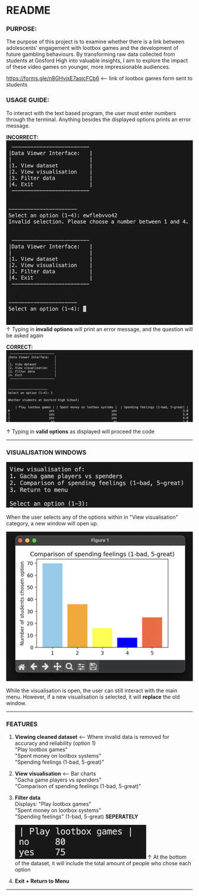 # **README**

### **PURPOSE:**  
The purpose of this project is to examine whether there is a link between adolescents' engagement with lootbox games and the development of future gambling behaviours. By transforming raw data collected from students at Gosford High into valuable insights, I aim to explore the impact of these video games on younger, more impressionable audiences.

https://forms.gle/n8GHvjxE7aqjcFCb6 <-- link of lootbox games form sent to students

### **USAGE GUIDE:** 

To interact with the text based program, the user must enter numbers through the terminal. Anything besides the displayed options prints an error message.

**INCORRECT:**
![alt text](interaction_wrong.png)
↑ Typing in **invalid options** will print an error message, and the question will be asked again

**CORRECT:**
![alt text](interaction_right.png)

↑ Typing in **valid options** as displayed will proceed the code

-------
### **VISUALISATION WINDOWS**
![alt text](visu_options.png)

When the user selects any of the options within in "View visualisation" category, a new window will open up. 

![alt text](visualisation.png)

While the visualisation is open, the user can still interact with the main menu. However, if a new visualisation is selected, it will **replace** the old window. 

----
### **FEATURES**  
1. **Viewing cleaned dataset** <-- Where invalid data is removed for accuracy and reliability (option 1)  
"Play lootbox games"  
"Spent money on lootbox systems"  
"Spending feelings (1-bad, 5-great)"

2. **View visualisation** <-- Bar charts  
"Gacha game players vs spenders"  
"Comparison of spending feelings (1-bad, 5-great)"

3. **Filter data**  
Displays:
"Play lootbox games"  
"Spent money on lootbox systems"  
"Spending feelings" (1-bad, 5-great) 
**SEPERATELY**

    ![alt text](filter.png)
↑ At the bottom of the dataset, it will include the total amount of people who chose each option

4. **Exit + Return to Menu**
--------
